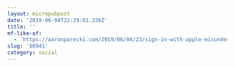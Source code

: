 ```yaml
---
layout: micropubpost
date: '2019-06-04T22:29:01.336Z'
title: ''
mf-like-of:
  - 'https://aaronparecki.com/2019/06/04/23/sign-in-with-apple-misunderstandings'
slug: '80941'
category: social
---
```


